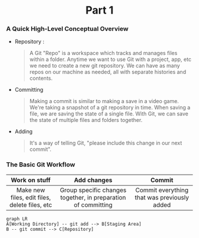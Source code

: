 <h1 align="center">Part 1</h1>

<h3>A Quick High-Level Conceptual Overview </h3>

* Repository :
	> A Git "Repo" is a workspace which tracks and manages files within a folder.
	Anytime we want to use Git with a project, app, etc we need to create a new git repository. We can have as many repos on our machine as needed, all with separate histories and contents.

* Committing
	> Making a commit is similar to making a save in a video game.  We're taking a snapshot of a git repository in time.
	   When saving a file, we are saving the state of a single file.  With Git, we can save the state of multiple files and folders together.

* Adding
	> It's a way of telling Git, "please include this change in our next commit".

<h3>The Basic Git Workflow</h3>

| Work on stuff | Add changes | Commit |
|:-------------:|:-----------:|:------:|
| Make new files, edit files, delete files, etc | Group specific changes together, in preparation of committing | Commit everything that was previously added |

```mermaid
graph LR
A[Working Directory] -- git add --> B[Staging Area]
B -- git commit --> C[Repository]
```
